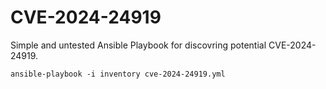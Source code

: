 CVE-2024-24919
======================

Simple and untested Ansible Playbook for discovring potential CVE-2024-24919.

```
ansible-playbook -i inventory cve-2024-24919.yml
```

